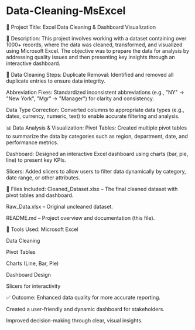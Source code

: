 # Data-Cleaning-MsExcel
📌 Project Title:
Excel Data Cleaning & Dashboard Visualization

📂 Description:
This project involves working with a dataset containing over 1000+ records, where the data was cleaned, transformed, and visualized using Microsoft Excel. The objective was to prepare the data for analysis by addressing quality issues and then presenting key insights through an interactive dashboard.

🧹 Data Cleaning Steps:
Duplicate Removal: Identified and removed all duplicate entries to ensure data integrity.

Abbreviation Fixes: Standardized inconsistent abbreviations (e.g., "NY" → "New York", "Mgr" → "Manager") for clarity and consistency.

Data Type Correction: Converted columns to appropriate data types (e.g., dates, currency, numeric, text) to enable accurate filtering and analysis.

📊 Data Analysis & Visualization:
Pivot Tables: Created multiple pivot tables to summarize the data by categories such as region, department, date, and performance metrics.

Dashboard: Designed an interactive Excel dashboard using charts (bar, pie, line) to present key KPIs.

Slicers: Added slicers to allow users to filter data dynamically by category, date range, or other attributes.

📁 Files Included:
Cleaned_Dataset.xlsx – The final cleaned dataset with pivot tables and dashboard.

Raw_Data.xlsx – Original uncleaned dataset.

README.md – Project overview and documentation (this file).

🔧 Tools Used:
Microsoft Excel

Data Cleaning

Pivot Tables

Charts (Line, Bar, Pie)

Dashboard Design

Slicers for interactivity

✅ Outcome:
Enhanced data quality for more accurate reporting.

Created a user-friendly and dynamic dashboard for stakeholders.

Improved decision-making through clear, visual insights.
